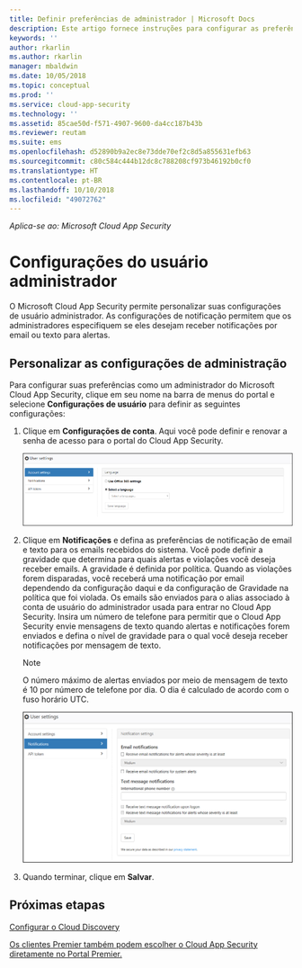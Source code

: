 ```yaml
---
title: Definir preferências de administrador | Microsoft Docs
description: Este artigo fornece instruções para configurar as preferências do administrador em Cloud App Security.
keywords: ''
author: rkarlin
ms.author: rkarlin
manager: mbaldwin
ms.date: 10/05/2018
ms.topic: conceptual
ms.prod: ''
ms.service: cloud-app-security
ms.technology: ''
ms.assetid: 85cae50d-f571-4907-9600-da4cc187b43b
ms.reviewer: reutam
ms.suite: ems
ms.openlocfilehash: d52890b9a2ec8e73dde70ef2c8d5a855631efb63
ms.sourcegitcommit: c80c584c444b12dc8c788208cf973b46192b0cf0
ms.translationtype: HT
ms.contentlocale: pt-BR
ms.lasthandoff: 10/10/2018
ms.locfileid: "49072762"
---
```

*Aplica-se ao: Microsoft Cloud App Security*

# <a name="admin-user-settings"></a>Configurações do usuário administrador
O Microsoft Cloud App Security permite personalizar suas configurações de usuário administrador. As configurações de notificação permitem que os administradores especifiquem se eles desejam receber notificações por email ou texto para alertas. 

##  <a name="Adminsettings"></a> Personalizar as configurações de administração  
Para configurar suas preferências como um administrador do Microsoft Cloud App Security, clique em seu nome na barra de menus do portal e selecione **Configurações de usuário** para definir as seguintes configurações:  
  
1.  Clique em **Configurações de conta**. Aqui você pode definir e renovar a senha de acesso para o portal do Cloud App Security.  
  
     ![configurações de usuário personalizadas](./media/custom-user-settings.png "configurações de usuário personalizadas")  
  
2.  Clique em **Notificações** e defina as preferências de notificação de email e texto para os emails recebidos do sistema.  Você pode definir a gravidade que determina para quais alertas e violações você deseja receber emails. A gravidade é definida por política. Quando as violações forem disparadas, você receberá uma notificação por email dependendo da configuração daqui e da configuração de Gravidade na política que foi violada. Os emails são enviados para o alias associado à conta de usuário do administrador usada para entrar no Cloud App Security. Insira um número de telefone para permitir que o Cloud App Security envie mensagens de texto quando alertas e notificações forem enviados e defina o nível de gravidade para o qual você deseja receber notificações por mensagem de texto.  
  
    > [!NOTE] 
    > O número máximo de alertas enviados por meio de mensagem de texto é 10 por número de telefone por dia. O dia é calculado de acordo com o fuso horário UTC. 
  
    ![configurações de notificação](./media/notification-settings.png "configurações de notificação")  
  
3. Quando terminar, clique em **Salvar**.  
  
  
 
  
    
## <a name="next-steps"></a>Próximas etapas  
[Configurar o Cloud Discovery](set-up-cloud-discovery.md)   

[Os clientes Premier também podem escolher o Cloud App Security diretamente no Portal Premier.](https://premier.microsoft.com/)  
  
  